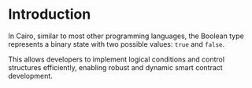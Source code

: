 # Introduction

In Cairo, similar to most other programming languages, the Boolean type represents a binary state with two possible values: `true` and `false`. 

This allows developers to implement logical conditions and control structures efficiently, enabling robust and dynamic smart contract development.
